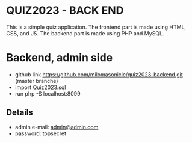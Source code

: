 # QUIZ2023 - BACK END

This is a simple quiz application. The frontend part is made using HTML, CSS, and JS. The backend part is made using PHP and MySQL.

# Backend, admin side
* github link https://github.com/milomasonicic/quiz2023-backend.git (master branche)
* import Quiz2023.sql
* run php -S localhost:8099

## Details 
   * admin e-mail: admin@admin.com
   * password: topsecret
